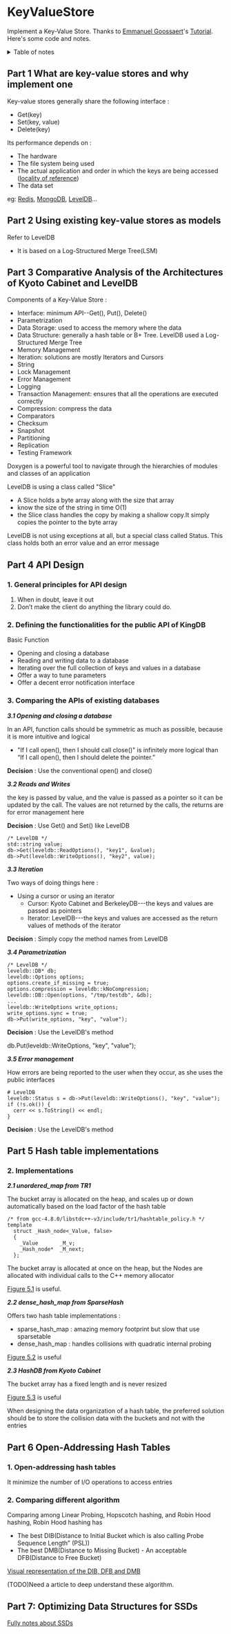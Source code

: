 # KeyValueStore
Implement a Key-Value Store. Thanks to [Emmanuel Goossaert](http://goossaert.com/)'s [Tutorial](https://codecapsule.com/2012/11/07/ikvs-implementing-a-key-value-store-table-of-contents/). Here's some code and notes.

<details>
<summary>Table of notes</summary>

- [Part 1 What are key-value stores and why implement one](#part-1-what-are-key-value-stores-and-why-implement-one)

- [Part 2 Using existing key-value stores as models](#part-2-using-existing-key-value-stores-as-models)

- [Part 3 Comparative Analysis of the Architectures of Kyoto Cabinet and LevelDB](#part-3-comparative-analysis-of-the-architectures-of-kyoto-cabinet-and-leveldb)

- [Part 4 API Design](#part-4-api-design)

  - [1. General principles for API design](#1-general-principles-for-api-design)
  
  - [2. Defining the functionalities for the public API of KingDB](#2-defining-the-functionalities-for-the-public-api-of-kingdb)
  
  - [3. Comparing the APIs of existing databases](#3-comparing-the-apis-of-existing-databases)

- [Part 5 Hash table implementations](#part-5-hash-table-implementations)
  - [2. Implementations](#2-implementations)

- [Part 6 Open-Addressing Hash Tables](#part-6-open-addressing-hash-tables)
  - [1. Open-addressing hash tables](#1-open-addressing-hash-tables)
  - [2. Comparing different algorithm](#2-comparing-different-algorithm)

- [Part 7: Optimizing Data Structures for SSDs](#part-7-optimizing-data-structures-for-ssds)
  - []()
  - []()
</details>


## Part 1 What are key-value stores and why implement one
Key-value stores generally share the following interface :
- Get(key)
- Set(key, value)
- Delete(key)

Its performance depends on :
- The hardware
- The file system being used
- The actual application and order in which the keys are being accessed ([locality of reference](http://en.wikipedia.org/wiki/Locality_of_reference))
- The data set

eg: [Redis](https://github.com/redis/redis), [MongoDB](https://github.com/mongodb/mongo), [LevelDB](https://github.com/google/leveldb)...

## Part 2 Using existing key-value stores as models
Refer to LevelDB
- It is based on a Log-Structured Merge Tree(LSM)

## Part 3 Comparative Analysis of the Architectures of Kyoto Cabinet and LevelDB

Components of a Key-Value Store :
- Interface: minimum API--Get(), Put(), Delete()
- Parametrization
- Data Storage: used to access the memory where the data
- Data Structure: generally a hash table or B+ Tree. LevelDB used a Log-Structured Merge Tree
- Memory Management
- Iteration: solutions are mostly Iterators and Cursors
- String
- Lock Management
- Error Management
- Logging
- Transaction Management: ensures that all the operations are executed correctly
- Compression: compress the data
- Comparators
- Checksum
- Snapshot
- Partitioning
- Replication
- Testing Framework

Doxygen is a powerful tool to navigate through the hierarchies of modules and classes of an application

LevelDB is using a class called "Slice"
- A Slice holds a byte array along with the size that array
- know the size of the string in time O(1)
- the Slice class handles the copy by making a shallow copy.It simply copies the pointer to the byte array

LevelDB is not using exceptions at all, but a special class called Status. This class holds both an error value and an error message

## Part 4 API Design
### 1. General principles for API design
1. When in doubt, leave it out
2. Don’t make the client do anything the library could do.

### 2. Defining the functionalities for the public API of KingDB

Basic Function
- Opening and closing a database
- Reading and writing data to a database
- Iterating over the full collection of keys and values in a database
- Offer a way to tune parameters
- Offer a decent error notification interface

### 3. Comparing the APIs of existing databases

***3.1 Opening and closing a database***

In an API, function calls should be symmetric as much as possible, because it is more intuitive and logical
-  "If I call open(), then I should call close()" is infinitely more logical than “If I call open(), then I should delete the pointer.”

**Decision** : Use the conventional open() and close()

***3.2 Reads and Writes***

the key is passed by value, and the value is passed as a pointer so it can be updated by the call. The values are not returned by the calls, the returns are for error management here

**Decision** : Use Get() and Set() like LevelDB
```
/* LevelDB */
std::string value;
db->Get(leveldb::ReadOptions(), "key1", &value);
db->Put(leveldb::WriteOptions(), "key2", value);
```

***3.3 Iteration***

Two ways of doing things here :
- Using a cursor or using an iterator
    - Cursor: Kyoto Cabinet and BerkeleyDB---the keys and values are passed as pointers
    - Iterator: LevelDB---the keys and values are accessed as the return values of methods of the iterator

**Decision** : Simply copy the method names from LevelDB

***3.4 Parametrization***

```
/* LevelDB */
leveldb::DB* db;
leveldb::Options options;
options.create_if_missing = true;
options.compression = leveldb::kNoCompression;
leveldb::DB::Open(options, "/tmp/testdb", &db);
...
leveldb::WriteOptions write_options;
write_options.sync = true;
db->Put(write_options, "key", "value");
```

**Decision** : Use the LevelDB's method

db.Put(leveldb::WriteOptions, "key", "value");

***3.5 Error management***

How errors are being reported to the user when they occur, as she uses the public interfaces

```
# LevelDB
leveldb::Status s = db->Put(leveldb::WriteOptions(), "key", "value");
if (!s.ok()) {
  cerr << s.ToString() << endl;
}
```

**Decision** : Use the LevelDB's method

## Part 5 Hash table implementations
### 2. Implementations

***2.1 unordered_map from TR1***

The bucket array is allocated on the heap, and scales up or down automatically based on the load factor of the hash table

```
/* from gcc-4.8.0/libstdc++-v3/include/tr1/hashtable_policy.h */ 
template
  struct _Hash_node<_Value, false>
  {
    _Value       _M_v;
    _Hash_node*  _M_next;
  };
```

The bucket array is allocated at once on the heap, but the Nodes are allocated with individual calls to the C++ memory allocator

[Figure 5.1](https://i0.wp.com/codecapsule.com/wp-content/uploads/2013/04/kvstore_unordered_map_web.jpg?w=770&ssl=1) is useful.

***2.2 dense_hash_map from SparseHash***

Offers two hash table implementations : 
- sparse_hash_map : amazing memory footprint  but slow that use sparsetable
- dense_hash_map : handles collisions with quadratic internal probing

[Figure 5.2](https://i0.wp.com/codecapsule.com/wp-content/uploads/2013/04/kvstore_hash_dense_hash_map_web.jpg?w=770&ssl=1) is useful

***2.3 HashDB from Kyoto Cabinet***

The bucket array has a fixed length and is never resized

[Figure 5.3](https://i0.wp.com/codecapsule.com/wp-content/uploads/2013/04/kvstore_hash_kyoto_cabinet_web.jpg?w=770&ssl=1) is useful

When designing the data organization of a hash table, the preferred solution should be to store the collision data with the buckets and not with the entries

## Part 6 Open-Addressing Hash Tables

### 1. Open-addressing hash tables

It minimize the number of I/O operations to access entries

### 2. Comparing different algorithm
Comparing among Linear Probing, Hopscotch hashing, and Robin Hood hashing, Robin Hood hashing has 
- The best DIB(Distance to Initial Bucket which is also calling Probe Sequence Length” (PSL)) 
- The best DMB(Distance to Missing Bucket) - An acceptable DFB(Distance to Free Bucket)

[Visual representation of the DIB, DFB and DMB](https://i0.wp.com/codecapsule.com/wp-content/uploads/2014/05/kvstore-part6-metrics.png?w=530&ssl=1)

(TODO)Need a article to deep understand these algorithm.

## Part 7: Optimizing Data Structures for SSDs

[Fully notes about SSDs](./SSD.md)